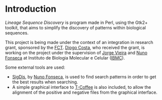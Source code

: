 # Introduction #
_Lineage Sequence Discovery_ is program made in Perl, using the Gtk2+ toolkit, that aims to simplify the discovery of patterns within biological sequences.

This project is being made under the context of an integration in research grant, sponsored by the [FCT](http://alfa.fct.mctes.pt/). [Diogo Costa](http://diogocosta.pt.tl/), who received the grant, is working on the project under the supervision of [Jorge Vieira](mailto:jbvieira@ibmc.up.pt) and [Nuno Fonseca](mailto:nf@ibmc.up.pt) at Instituto de Biologia Molecular e Celular ([IBMC](http://www.ibmc.up.pt/)).

Some external tools are used:
  * [SigDis](http://cracs.fc.up.pt/~nf/projects/sigdis/), by [Nuno Fonseca](http://cracs.fc.up.pt/~nf/), is used to find search patterns in order to get the best results when searching.
  * A simple graphical interface to [T-Coffee](http://www.tcoffee.org/Projects_home_page/t_coffee_home_page.html) is also included, to allow the alignment of the positive and negative files from the graphical interface.